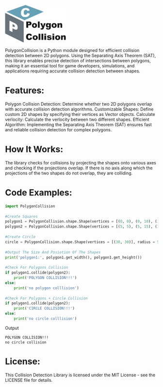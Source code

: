 <img src="https://raw.githubusercontent.com/vertmit/PolygonCollision/aa4848617edbad97b15d97c889084a235e973b6f/logo.png" width="200"/>
<br>

PolygonCollision is a Python module designed for efficient collision detection between 2D polygons. Using the Separating Axis Theorem (SAT), this library enables precise detection of intersections between polygons, making it an essential tool for game developers, simulations, and applications requiring accurate collision detection between shapes.

# Features:
Polygon Collision Detection: Determine whether two 2D polygons overlap with accurate collision detection algorithms.
Customizable Shapes: Define custom 2D shapes by specifying their vertices as Vector objects.
Calculate verlocity: Calculate the verlocity between two different shapes.
Efficient Algorithm: Implementing the Separating Axis Theorem (SAT) ensures fast and reliable collision detection for complex polygons.

# How It Works:
The library checks for collisions by projecting the shapes onto various axes and checking if the projections overlap. If there is no axis along which the projections of the two shapes do not overlap, they are colliding.

# Code Examples:
```Python
import PolygonCollision

#Create Squares
polygon1 = PolygonCollision.shape.Shape(vertices = [(0, 0), (0, 10), (10, 10), (10, 0)])
polygon2 = PolygonCollision.shape.Shape(vertices = [(5, 5), (5, 15), (15, 15), (15, 5)], fill=False)

#Create Circle
circle = PolygonCollision.shape.Shape(vertices = [(30, 30)], radius = 5)

#Output The Size And Posiotion Of The Shapes
print('polygon1:', polygon1.get_width(), polygon1.get_height())

#Check For Polygons Collision
if polygon1.collide(polygon2):
    print('POLYGON COLLISION!!!')
else:
    print('no polygon colllision')

#Check For Polygons + Circle Collision
if polygon1.collide(polygon2):
    print('CIRCLE COLLISION!!!')
else:
    print('no circle colllision')
```
Output
```Output
POLYGON COLLISION!!!
no circle collision
```
# License:
This Collision Detection Library is licensed under the MIT License - see the LICENSE file for details.